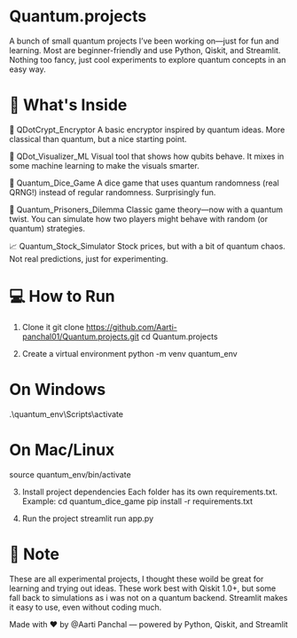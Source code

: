# Quantum.projects

A bunch of small quantum projects I’ve been working on—just for fun and learning. Most are beginner-friendly and use Python, Qiskit, and Streamlit. Nothing too fancy, just cool experiments to explore quantum concepts in an easy way.

# 🧩 What's Inside

🔐 QDotCrypt_Encryptor
A basic encryptor inspired by quantum ideas. More classical than quantum, but a nice starting point.

🎯 QDot_Visualizer_ML
Visual tool that shows how qubits behave. It mixes in some machine learning to make the visuals smarter.

🎲 Quantum_Dice_Game
A dice game that uses quantum randomness (real QRNG!) instead of regular randomness. Surprisingly fun.

🤝 Quantum_Prisoners_Dilemma
Classic game theory—now with a quantum twist. You can simulate how two players might behave with random (or quantum) strategies.

📈 Quantum_Stock_Simulator
Stock prices, but with a bit of quantum chaos. Not real predictions, just for experimenting.


# 💻 How to Run
1. Clone it
git clone https://github.com/Aarti-panchal01/Quantum.projects.git
cd Quantum.projects

2. Create a virtual environment
python -m venv quantum_env
# On Windows
.\quantum_env\Scripts\activate
# On Mac/Linux
source quantum_env/bin/activate

3. Install project dependencies
Each folder has its own requirements.txt. Example:
cd quantum_dice_game
pip install -r requirements.txt

4. Run the project
streamlit run app.py



# 📝 Note
These are all experimental projects, I thought these woild be great for learning and trying out ideas.
These work best with Qiskit 1.0+, but some fall back to simulations as i was not on a quantum backend.
Streamlit makes it easy to use, even without coding much.

Made with ❤️ by @Aarti Panchal  — powered by Python, Qiskit, and Streamlit
